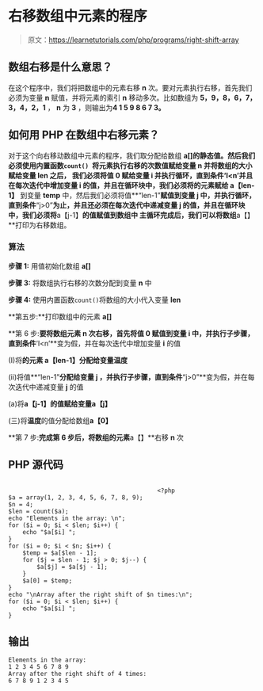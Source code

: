 # 右移数组中元素的程序

> 原文：<https://learnetutorials.com/php/programs/right-shift-array>

## 数组右移是什么意思？

在这个程序中，我们将把数组中的元素右移 **n** 次。要对元素执行右移，首先我们必须为变量 **n** 赋值，并将元素的索引 **n** 移动多次。比如数组为 **5，9，8，6，7，3，4，2，1** ， **n** 为 **3** ，则输出为**4 1 5 9 8 6 7 3。**

## 如何用 PHP 在数组中右移元素？

对于这个向右移动数组中元素的程序，我们取分配给数组 **a[]的静态值。**然后我们必须使用内置函数`count() `将元素执行右移的次数值赋给变量 **n** 并将数组的大小赋给变量 **len** 之后， 我们必须将值 **0** 赋给变量 **i** 并执行循环，直到条件**‘I<n’**并且在每次迭代中增加变量 **i** 的值，并且在循环块中，我们必须将**的元素赋给 a【len-1】** 到变量 **temp** 中，然后我们必须将值**“len-1”**赋值到变量 **j** 中，并执行循环，直到条件**“j>0”**为止，并且还必须在每次迭代中递减变量 **j** 的值，并且在循环块中，我们必须将**a【j-1】**的值赋值到数组中 主循环完成后，我们可以将数组**a【】**打印为右移数组。

### 算法

**步骤 1:** 用值初始化数组 **a[]**

**步骤 3:** 将数组执行右移的次数分配到变量 **n** 中

**步骤 4:** 使用内置函数`count()`将数组的大小代入变量 **len**

**第五步:**打印数组中的元素 **a[]**

**第 6 步:**要将数组元素 **n** 次右移，首先将值 **0** 赋值到变量 **i** 中，并执行子步骤，直到条件**‘I<n’**变为假，并在每次迭代中增加变量 **i** 的值

(I)将**的元素 a【len-1】**分配给变量**温度**

(ii)将值**“len-1”**分配给变量 **j** ，并执行子步骤，直到条件**“j>0”**变为假，并在每次迭代中递减变量 **j** 的值

(a)将**a【j-1】**的值赋给变量**a【j】**

(三)将**温度**的值分配给数组**a【0】**

**第 7 步:**完成第 6 步后，将数组的元素**a【】**右移 **n** 次

## PHP 源代码

```

                                          <?php
$a = array(1, 2, 3, 4, 5, 6, 7, 8, 9);
$n = 4;
$len = count($a);
echo "Elements in the array: \n";
for ($i = 0; $i < $len; $i++) {
    echo "$a[$i] ";
}
for ($i = 0; $i < $n; $i++) {
    $temp = $a[$len - 1];
    for ($j = $len - 1; $j > 0; $j--) {
        $a[$j] = $a[$j - 1];
    }
    $a[0] = $temp;
}
echo "\nArray after the right shift of $n times:\n";
for ($i = 0; $i < $len; $i++) {
    echo "$a[$i] ";
}

```

## 输出

```
Elements in the array:
1 2 3 4 5 6 7 8 9
Array after the right shift of 4 times:
6 7 8 9 1 2 3 4 5
```